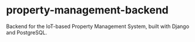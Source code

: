 # property-management-backend
Backend for the IoT-based Property Management System, built with Django and PostgreSQL.
